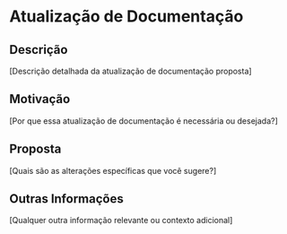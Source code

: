 # Atualização de Documentação

## Descrição
[Descrição detalhada da atualização de documentação proposta]

## Motivação
[Por que essa atualização de documentação é necessária ou desejada?]

## Proposta
[Quais são as alterações específicas que você sugere?]

## Outras Informações
[Qualquer outra informação relevante ou contexto adicional]
